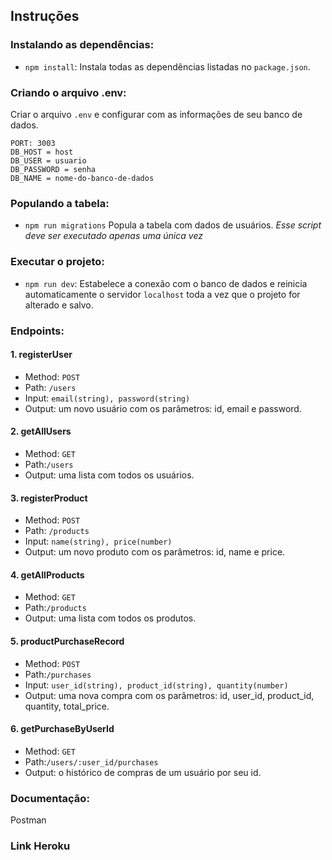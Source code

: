 ## Instruções

### Instalando as dependências:

-   `npm install`:
    Instala todas as dependências listadas no `package.json`.

### Criando o arquivo .env:

Criar o arquivo `.env` e configurar com as informações de seu banco de dados.

```
PORT: 3003
DB_HOST = host
DB_USER = usuario
DB_PASSWORD = senha
DB_NAME = nome-do-banco-de-dados
```

### Populando a tabela:

-   `npm run migrations`
    Popula a tabela com dados de usuários.
    _Esse script deve ser executado apenas uma única vez_

### Executar o projeto:

-   `npm run dev`:
    Estabelece a conexão com o banco de dados e reinicia automaticamente o servidor `localhost` toda a vez que o projeto for alterado e salvo.

### Endpoints:

#### 1. registerUser

-   Method: `POST`
-   Path: `/users`
-   Input: `email(string), password(string)`
-   Output: um novo usuário com os parâmetros: id, email e password.

#### 2. getAllUsers

-   Method: `GET`
-   Path:`/users`
-   Output: uma lista com todos os usuários.

#### 3. registerProduct

-   Method: `POST`
-   Path: `/products`
-   Input: `name(string), price(number)`
-   Output: um novo produto com os parâmetros: id, name e price.

#### 4. getAllProducts

-   Method: `GET`
-   Path:`/products`
-   Output: uma lista com todos os produtos.

#### 5. productPurchaseRecord

-   Method: `POST`
-   Path:`/purchases`
-   Input: `user_id(string), product_id(string), quantity(number)`
-   Output: uma nova compra com os parâmetros: id, user_id, product_id, quantity, total_price.

#### 6. getPurchaseByUserId

-   Method: `GET`
-   Path:`/users/:user_id/purchases`
-   Output: o histórico de compras de um usuário por seu id.

### Documentação:

Postman

### Link Heroku

